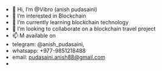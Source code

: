- 👋 Hi, I’m @Vibro (anish pudasaini)
- 👀 I’m interested in Blockchain 
- 🌱 I’m currently learning blockchain technology 
- 💞️ I’m looking to collaborate on a blockchain travel project 
- 📫 M available on 
- telegram: @anish_pudasaini, 
- whatsapp: +977-9851218488
- email: pudasaini.anish88@gmail.com
- 

<!---
anish9851/anish9851 is a ✨ special ✨ repository because its `README.md` (this file) appears on your GitHub profile.
You can click the Preview link to take a look at your changes.
<head>
hello world </heead>
